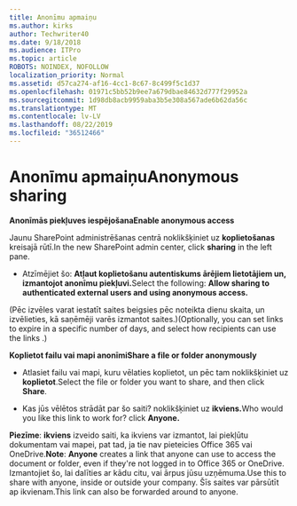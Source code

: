 ```yaml
---
title: Anonīmu apmaiņu
ms.author: kirks
author: Techwriter40
ms.date: 9/18/2018
ms.audience: ITPro
ms.topic: article
ROBOTS: NOINDEX, NOFOLLOW
localization_priority: Normal
ms.assetid: d57ca274-af16-4cc1-8c67-8c499f5c1d37
ms.openlocfilehash: 01971c5bb52b9ee7a679dbae84632d777f29952a
ms.sourcegitcommit: 1d98db8acb9959aba3b5e308a567ade6b62da56c
ms.translationtype: MT
ms.contentlocale: lv-LV
ms.lasthandoff: 08/22/2019
ms.locfileid: "36512466"
---
```

# <a name="anonymous-sharing"></a><span data-ttu-id="f418c-102">Anonīmu apmaiņu</span><span class="sxs-lookup"><span data-stu-id="f418c-102">Anonymous sharing</span></span>

 <span data-ttu-id="f418c-103">**Anonīmās piekļuves iespējošana**</span><span class="sxs-lookup"><span data-stu-id="f418c-103">**Enable anonymous access**</span></span>
  
<span data-ttu-id="f418c-104">Jaunu SharePoint administrēšanas centrā noklikšķiniet uz **koplietošanas** kreisajā rūtī.</span><span class="sxs-lookup"><span data-stu-id="f418c-104">In the new SharePoint admin center, click **sharing** in the left pane.</span></span> 
  
- <span data-ttu-id="f418c-105">Atzīmējiet šo: **Atļaut koplietošanu autentiskums ārējiem lietotājiem un, izmantojot anonīmu piekļuvi.**</span><span class="sxs-lookup"><span data-stu-id="f418c-105">Select the following: **Allow sharing to authenticated external users and using anonymous access.**</span></span>
  
<span data-ttu-id="f418c-106">(Pēc izvēles varat iestatīt saites beigsies pēc noteikta dienu skaita, un izvēlieties, kā saņēmēji varēs izmantot saites.)</span><span class="sxs-lookup"><span data-stu-id="f418c-106">(Optionally, you can set links to expire in a specific number of days, and select how recipients can use the links .)</span></span>
    
 <span data-ttu-id="f418c-107">**Koplietot failu vai mapi anonīmi**</span><span class="sxs-lookup"><span data-stu-id="f418c-107">**Share a file or folder anonymously**</span></span>
  
- <span data-ttu-id="f418c-108">Atlasiet failu vai mapi, kuru vēlaties koplietot, un pēc tam noklikšķiniet uz **koplietot**.</span><span class="sxs-lookup"><span data-stu-id="f418c-108">Select the file or folder you want to share, and then click **Share**.</span></span> 
    
- <span data-ttu-id="f418c-109">Kas jūs vēlētos strādāt par šo saiti? noklikšķiniet uz **ikviens.**</span><span class="sxs-lookup"><span data-stu-id="f418c-109">Who would you like this link to work for? click **Anyone.**</span></span>
  
 <span data-ttu-id="f418c-110">**Piezīme**: **ikviens** izveido saiti, ka ikviens var izmantot, lai piekļūtu dokumentam vai mapei, pat tad, ja tie nav pieteicies Office 365 vai OneDrive.</span><span class="sxs-lookup"><span data-stu-id="f418c-110">**Note**: **Anyone** creates a link that anyone can use to access the document or folder, even if they're not logged in to Office 365 or OneDrive.</span></span> <span data-ttu-id="f418c-111">Izmantojiet šo, lai dalīties ar kādu citu, vai ārpus jūsu uzņēmuma.</span><span class="sxs-lookup"><span data-stu-id="f418c-111">Use this to share with anyone, inside or outside your company.</span></span> <span data-ttu-id="f418c-112">Šīs saites var pārsūtīt ap ikvienam.</span><span class="sxs-lookup"><span data-stu-id="f418c-112">This link can also be forwarded around to anyone.</span></span> 
    

